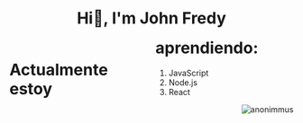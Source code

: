 <div id="cabecera" align="center">
        <h1>Hi👋, I'm John Fredy</h1>
      <div id="cuerpo" style="columns:2">
          <h1 align="left">Actualmente estoy aprendiendo:</h1>
          <ol id="lista" style="text-align: left;">
            <li>JavaScript</li>
            <li>Node.js</li>
            <li>React</li>
          </ol>
          <img
            src="https://media.giphy.com/media/ikONXvk02wQmY/giphy.gif"
            alt="anonimmus"
            align="right"
          />
      </div>
</div>
